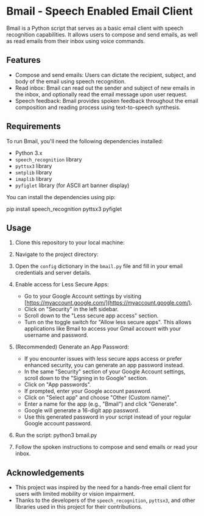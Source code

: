 # Bmail - Speech Enabled Email Client

Bmail is a Python script that serves as a basic email client with speech recognition capabilities. It allows users to compose and send emails, as well as read emails from their inbox using voice commands.

## Features

- Compose and send emails: Users can dictate the recipient, subject, and body of the email using speech recognition.
- Read inbox: Bmail can read out the sender and subject of new emails in the inbox, and optionally read the email message upon user request.
- Speech feedback: Bmail provides spoken feedback throughout the email composition and reading process using text-to-speech synthesis.

## Requirements

To run Bmail, you'll need the following dependencies installed:

- Python 3.x
- `speech_recognition` library
- `pyttsx3` library
- `smtplib` library
- `imaplib` library
- `pyfiglet` library (for ASCII art banner display)

You can install the dependencies using pip:

pip install speech_recognition pyttsx3 pyfiglet


## Usage

1. Clone this repository to your local machine:


2. Navigate to the project directory:


3. Open the `config` dictionary in the `bmail.py` file and fill in your email credentials and server details.

4. Enable access for Less Secure Apps:
   - Go to your Google Account settings by visiting [https://myaccount.google.com/](https://myaccount.google.com/).
   - Click on "Security" in the left sidebar.
   - Scroll down to the "Less secure app access" section.
   - Turn on the toggle switch for "Allow less secure apps". This allows applications like Bmail to access your Gmail account with your username and password.

5. (Recommended) Generate an App Password:
   - If you encounter issues with less secure apps access or prefer enhanced security, you can generate an app password instead.
   - In the same "Security" section of your Google Account settings, scroll down to the "Signing in to Google" section.
   - Click on "App passwords".
   - If prompted, enter your Google account password.
   - Click on "Select app" and choose "Other (Custom name)".
   - Enter a name for the app (e.g., "Bmail") and click "Generate".
   - Google will generate a 16-digit app password.
   - Use this generated password in your script instead of your regular Google account password.

6. Run the script: python3 bmail.py
7. Follow the spoken instructions to compose and send emails or read your inbox.

## Acknowledgements

- This project was inspired by the need for a hands-free email client for users with limited mobility or vision impairment.
- Thanks to the developers of the `speech_recognition`, `pyttsx3`, and other libraries used in this project for their contributions.


